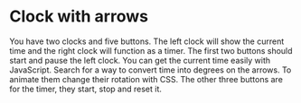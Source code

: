 # Clock with arrows
You have two clocks and five buttons. The left clock will show the current time and the right clock will function as a timer. The first two buttons should start and pause the left clock. You can get the current time easily with JavaScript. Search for a way to convert time into degrees on the arrows. To animate them change their rotation with CSS. The other three buttons are for the timer, they start, stop and reset it.

